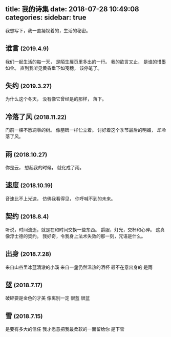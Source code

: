 title: 我的诗集
date: 2018-07-28 10:49:08
categories:
sidebar: true
---

我想写下，我一直凝视着的，生活的秘密。

## 谁言 <small>(2019.4.9)</small>

我们一起生活的每一天，
是陌生扉页里多出的一行。
我的欲言又止，
是谁的惜墨如金。
直到我听见黄昏垂下如笺穗，
该停笔了。

## 失约 <small>(2019.3.27)</small>

为什么这个冬天，
没有像它曾经是的那样，
落下。

## 冷落了风 <small>(2018.11.22)</small>

门前一棵不愿凋零的树。
像墓碑一样伫立着。
讨好着这个季节最后的明媚，
却冷落了风。

## 雨 <small>(2018.10.27)</small>

你是云，
想起我的时候，
就化成了雨。

## 速度 <small>(2018.10.19)</small>

音速比不上光速，
仿佛我看得见，
你呼喊不到的未来。

## 契约 <small>(2018.8.4)</small>

听说，时间流逝，就是在和时间交换一些东西。
爵服，灯光，交杯和心碎。
这真像浮士德的契约。
我好奇，令我身上法术失效的那一刻，咒语是什么。

## 出身 <small>(2018.7.28)</small>

来自山谷里冰蓝清澈的小溪 
来自一盏仍然温热的酒杯
最不在意出身的 
是雨 

## 蓝 <small>(2018.7.17)</small>

破碎要是金色的才美 
像离别一定
很蓝 
很蓝

## 雪 <small>(2018.7.15)</small>

是要有多大的信任
我才愿意把我最柔软的一面留给你
是下雪